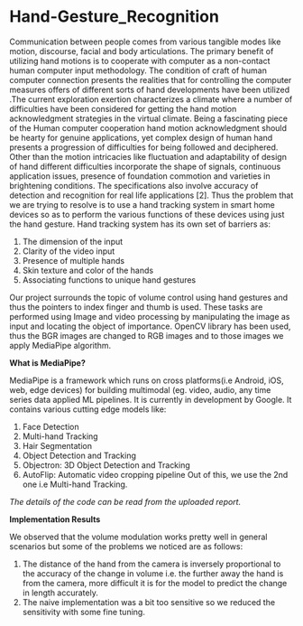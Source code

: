 # Hand-Gesture_Recognition
Communication between people comes from various tangible modes like motion, discourse, facial and body articulations. The primary benefit of utilizing hand motions is to cooperate with computer as a non-contact human computer input methodology. The condition of craft of human computer connection presents the realities that for controlling the computer measures offers of different sorts of hand developments have been utilized .The current exploration exertion characterizes a climate where a number of difficulties have been considered for getting the hand motion acknowledgment strategies in the virtual climate. Being a fascinating piece of the Human computer cooperation hand motion acknowledgment should be hearty for genuine applications, yet complex design of human hand presents a progression of difficulties for being followed and deciphered. Other than the motion intricacies like fluctuation and adaptability of design of hand different difficulties incorporate the shape of signals, continuous application issues, presence of foundation commotion and varieties in brightening conditions. The specifications also involve accuracy of detection and recognition for real life applications [2].
Thus the problem that we are trying to resolve is to use a hand tracking system in smart home devices so as to perform the various functions of these devices using just the hand gesture. Hand tracking system has its own set of barriers as:

1. The dimension of the input
2. Clarity of the video input
3. Presence of multiple hands
4. Skin texture and color of the hands
5. Associating functions to unique hand gestures

Our project surrounds the topic of volume control using hand gestures and thus the pointers to index finger and thumb is used. These tasks are performed using Image and video processing by manipulating the image as input and locating the object of importance. OpenCV library has been used, thus the BGR images are changed to RGB images and to those images we apply MediaPipe algorithm.

**What is MediaPipe?**

MediaPipe is a framework which runs on cross platforms(i.e Android, iOS, web, edge devices) for building multimodal (eg. video, audio, any time series data applied ML pipelines. It is currently in development by Google. It contains various cutting edge models like:
1. Face Detection
2. Multi-hand Tracking
3. Hair Segmentation
4. Object Detection and Tracking
5. Objectron: 3D Object Detection and Tracking
6. AutoFlip: Automatic video cropping pipeline
Out of this, we use the 2nd one i.e Multi-hand Tracking.

_The details of the code can be read from the uploaded report._

**Implementation Results**

We observed that the volume modulation works pretty well in general scenarios but some of the problems we noticed are as follows:
1. The distance of the hand from the camera is inversely proportional to the accuracy of the change in volume i.e. the further away the hand is from the camera, more difficult it is for the model to predict the change in length accurately.
2. The naive implementation was a bit too sensitive so we reduced the sensitivity with some fine tuning.

